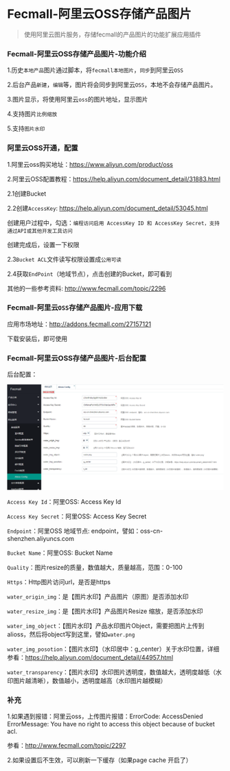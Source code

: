Fecmall-阿里云OSS存储产品图片
=============


> 使用阿里云图片服务，存储fecmall的产品图片的功能扩展应用插件


### Fecmall-阿里云OSS存储产品图片-功能介绍


1.历史`本地产品`图片通过脚本，将`fecmall本地图片`，`同步`到阿里云`OSS`

2.后台产品`新建`，`编辑`等，图片将会同步到阿里云`OSS`，本地不会存储产品图片。

3.图片显示，将使用阿里云`oss`的图片地址，显示图片

4.支持图片`比例缩放`

5.支持`图片水印`

### 阿里云OSS开通，配置



1.阿里云oss购买地址：https://www.aliyun.com/product/oss

2.阿里云OSS配置教程：https://help.aliyun.com/document_detail/31883.html

2.1创建Bucket



2.2创建`AccessKey`: https://help.aliyun.com/document_detail/53045.html

创建用户过程中，勾选：`编程访问启用 AccessKey ID 和 AccessKey Secret，支持通过API或其他开发工具访问`

创建完成后，设置一下权限

2.3`Bucket ACL`文件读写权限设置成`公用可读`

2.4获取`EndPoint`（地域节点），点击创建的Bucket，即可看到


其他的一些参考资料: http://www.fecmall.com/topic/2296



### Fecmall-阿里云`OSS`存储产品图片-应用下载

应用市场地址：http://addons.fecmall.com/27157121

下载安装后，即可使用


### Fecmall-阿里云OSS存储产品图片-后台配置

后台配置：

![](images/fd11.png)


`Access Key Id`：阿里OSS: Access Key Id 

`Access Key Secret`：阿里OSS: Access Key Secret 

`Endpoint`：阿里OSS 地域节点: endpoint，譬如：oss-cn-shenzhen.aliyuncs.com 

`Bucket Name`：阿里OSS: Bucket Name 

`Quality`：图片resize的质量，数值越大，质量越高，范围：0-100 

`Https`：Http图片访问url，是否是https 

`water_origin_img`：是【图片水印】产品图片（原图）是否添加水印 

`water_resize_img`：是【图片水印】产品图片Resize 缩放，是否添加水印 

`water_img_object`：【图片水印】产品水印图片Object，需要把图片上传到alioss，然后将object写到这里，譬如`water.png` 

`water_img_posotion`：【图片水印】（水印居中：g_center）关于水印位置，详细参看：https://help.aliyun.com/document_detail/44957.html 

`water_transparency`：【图片水印】水印图片透明度，数值越大，透明度越低（水印图片越清晰），数值越小，透明度越高（水印图片越模糊）






### 补充


1.如果遇到报错：阿里云oss，上传图片报错：ErrorCode: AccessDenied ErrorMessage: You have no right to access this object because of bucket acl.

参看：http://www.fecmall.com/topic/2297



2.如果设置后不生效，可以刷新一下缓存（如果page cache 开启了）




















